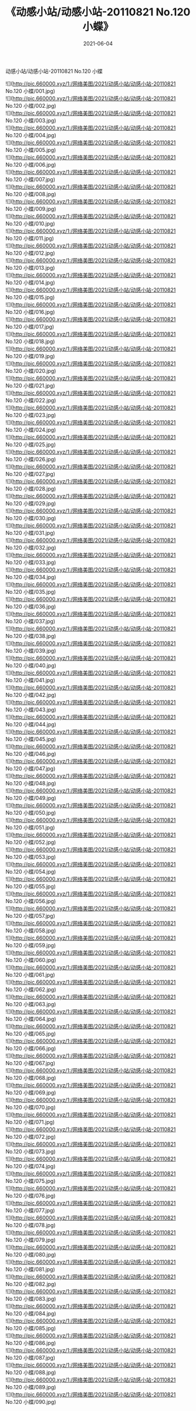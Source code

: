 ﻿---
layout: post
title:  《动感小站/动感小站-20110821 No.120 小蝶》
date:   2021-06-04
img: http://pic.660000.xyz/1:/网络美图/2021/动感小站/动感小站-20110821 No.120 小蝶/000.jpg
categories: [美女, 清纯, 唯美]
---

动感小站/动感小站-20110821 No.120 小蝶

 ![](http://pic.660000.xyz/1:/网络美图/2021/动感小站/动感小站-20110821 No.120 小蝶/001.jpg) <br>![](http://pic.660000.xyz/1:/网络美图/2021/动感小站/动感小站-20110821 No.120 小蝶/002.jpg) <br>![](http://pic.660000.xyz/1:/网络美图/2021/动感小站/动感小站-20110821 No.120 小蝶/003.jpg) <br>![](http://pic.660000.xyz/1:/网络美图/2021/动感小站/动感小站-20110821 No.120 小蝶/004.jpg) <br>![](http://pic.660000.xyz/1:/网络美图/2021/动感小站/动感小站-20110821 No.120 小蝶/005.jpg) <br>![](http://pic.660000.xyz/1:/网络美图/2021/动感小站/动感小站-20110821 No.120 小蝶/006.jpg) <br>![](http://pic.660000.xyz/1:/网络美图/2021/动感小站/动感小站-20110821 No.120 小蝶/007.jpg) <br>![](http://pic.660000.xyz/1:/网络美图/2021/动感小站/动感小站-20110821 No.120 小蝶/008.jpg) <br>![](http://pic.660000.xyz/1:/网络美图/2021/动感小站/动感小站-20110821 No.120 小蝶/009.jpg) <br>![](http://pic.660000.xyz/1:/网络美图/2021/动感小站/动感小站-20110821 No.120 小蝶/010.jpg) <br>![](http://pic.660000.xyz/1:/网络美图/2021/动感小站/动感小站-20110821 No.120 小蝶/011.jpg) <br>![](http://pic.660000.xyz/1:/网络美图/2021/动感小站/动感小站-20110821 No.120 小蝶/012.jpg) <br>![](http://pic.660000.xyz/1:/网络美图/2021/动感小站/动感小站-20110821 No.120 小蝶/013.jpg) <br>![](http://pic.660000.xyz/1:/网络美图/2021/动感小站/动感小站-20110821 No.120 小蝶/014.jpg) <br>![](http://pic.660000.xyz/1:/网络美图/2021/动感小站/动感小站-20110821 No.120 小蝶/015.jpg) <br>![](http://pic.660000.xyz/1:/网络美图/2021/动感小站/动感小站-20110821 No.120 小蝶/016.jpg) <br>![](http://pic.660000.xyz/1:/网络美图/2021/动感小站/动感小站-20110821 No.120 小蝶/017.jpg) <br>![](http://pic.660000.xyz/1:/网络美图/2021/动感小站/动感小站-20110821 No.120 小蝶/018.jpg) <br>![](http://pic.660000.xyz/1:/网络美图/2021/动感小站/动感小站-20110821 No.120 小蝶/019.jpg) <br>![](http://pic.660000.xyz/1:/网络美图/2021/动感小站/动感小站-20110821 No.120 小蝶/020.jpg) <br>![](http://pic.660000.xyz/1:/网络美图/2021/动感小站/动感小站-20110821 No.120 小蝶/021.jpg) <br>![](http://pic.660000.xyz/1:/网络美图/2021/动感小站/动感小站-20110821 No.120 小蝶/022.jpg) <br>![](http://pic.660000.xyz/1:/网络美图/2021/动感小站/动感小站-20110821 No.120 小蝶/023.jpg) <br>![](http://pic.660000.xyz/1:/网络美图/2021/动感小站/动感小站-20110821 No.120 小蝶/024.jpg) <br>![](http://pic.660000.xyz/1:/网络美图/2021/动感小站/动感小站-20110821 No.120 小蝶/025.jpg) <br>![](http://pic.660000.xyz/1:/网络美图/2021/动感小站/动感小站-20110821 No.120 小蝶/026.jpg) <br>![](http://pic.660000.xyz/1:/网络美图/2021/动感小站/动感小站-20110821 No.120 小蝶/027.jpg) <br>![](http://pic.660000.xyz/1:/网络美图/2021/动感小站/动感小站-20110821 No.120 小蝶/028.jpg) <br>![](http://pic.660000.xyz/1:/网络美图/2021/动感小站/动感小站-20110821 No.120 小蝶/029.jpg) <br>![](http://pic.660000.xyz/1:/网络美图/2021/动感小站/动感小站-20110821 No.120 小蝶/030.jpg) <br>![](http://pic.660000.xyz/1:/网络美图/2021/动感小站/动感小站-20110821 No.120 小蝶/031.jpg) <br>![](http://pic.660000.xyz/1:/网络美图/2021/动感小站/动感小站-20110821 No.120 小蝶/032.jpg) <br>![](http://pic.660000.xyz/1:/网络美图/2021/动感小站/动感小站-20110821 No.120 小蝶/033.jpg) <br>![](http://pic.660000.xyz/1:/网络美图/2021/动感小站/动感小站-20110821 No.120 小蝶/034.jpg) <br>![](http://pic.660000.xyz/1:/网络美图/2021/动感小站/动感小站-20110821 No.120 小蝶/035.jpg) <br>![](http://pic.660000.xyz/1:/网络美图/2021/动感小站/动感小站-20110821 No.120 小蝶/036.jpg) <br>![](http://pic.660000.xyz/1:/网络美图/2021/动感小站/动感小站-20110821 No.120 小蝶/037.jpg) <br>![](http://pic.660000.xyz/1:/网络美图/2021/动感小站/动感小站-20110821 No.120 小蝶/038.jpg) <br>![](http://pic.660000.xyz/1:/网络美图/2021/动感小站/动感小站-20110821 No.120 小蝶/039.jpg) <br>![](http://pic.660000.xyz/1:/网络美图/2021/动感小站/动感小站-20110821 No.120 小蝶/040.jpg) <br>![](http://pic.660000.xyz/1:/网络美图/2021/动感小站/动感小站-20110821 No.120 小蝶/041.jpg) <br>![](http://pic.660000.xyz/1:/网络美图/2021/动感小站/动感小站-20110821 No.120 小蝶/042.jpg) <br>![](http://pic.660000.xyz/1:/网络美图/2021/动感小站/动感小站-20110821 No.120 小蝶/043.jpg) <br>![](http://pic.660000.xyz/1:/网络美图/2021/动感小站/动感小站-20110821 No.120 小蝶/044.jpg) <br>![](http://pic.660000.xyz/1:/网络美图/2021/动感小站/动感小站-20110821 No.120 小蝶/045.jpg) <br>![](http://pic.660000.xyz/1:/网络美图/2021/动感小站/动感小站-20110821 No.120 小蝶/046.jpg) <br>![](http://pic.660000.xyz/1:/网络美图/2021/动感小站/动感小站-20110821 No.120 小蝶/047.jpg) <br>![](http://pic.660000.xyz/1:/网络美图/2021/动感小站/动感小站-20110821 No.120 小蝶/048.jpg) <br>![](http://pic.660000.xyz/1:/网络美图/2021/动感小站/动感小站-20110821 No.120 小蝶/049.jpg) <br>![](http://pic.660000.xyz/1:/网络美图/2021/动感小站/动感小站-20110821 No.120 小蝶/050.jpg) <br>![](http://pic.660000.xyz/1:/网络美图/2021/动感小站/动感小站-20110821 No.120 小蝶/051.jpg) <br>![](http://pic.660000.xyz/1:/网络美图/2021/动感小站/动感小站-20110821 No.120 小蝶/052.jpg) <br>![](http://pic.660000.xyz/1:/网络美图/2021/动感小站/动感小站-20110821 No.120 小蝶/053.jpg) <br>![](http://pic.660000.xyz/1:/网络美图/2021/动感小站/动感小站-20110821 No.120 小蝶/054.jpg) <br>![](http://pic.660000.xyz/1:/网络美图/2021/动感小站/动感小站-20110821 No.120 小蝶/055.jpg) <br>![](http://pic.660000.xyz/1:/网络美图/2021/动感小站/动感小站-20110821 No.120 小蝶/056.jpg) <br>![](http://pic.660000.xyz/1:/网络美图/2021/动感小站/动感小站-20110821 No.120 小蝶/057.jpg) <br>![](http://pic.660000.xyz/1:/网络美图/2021/动感小站/动感小站-20110821 No.120 小蝶/058.jpg) <br>![](http://pic.660000.xyz/1:/网络美图/2021/动感小站/动感小站-20110821 No.120 小蝶/059.jpg) <br>![](http://pic.660000.xyz/1:/网络美图/2021/动感小站/动感小站-20110821 No.120 小蝶/060.jpg) <br>![](http://pic.660000.xyz/1:/网络美图/2021/动感小站/动感小站-20110821 No.120 小蝶/061.jpg) <br>![](http://pic.660000.xyz/1:/网络美图/2021/动感小站/动感小站-20110821 No.120 小蝶/062.jpg) <br>![](http://pic.660000.xyz/1:/网络美图/2021/动感小站/动感小站-20110821 No.120 小蝶/063.jpg) <br>![](http://pic.660000.xyz/1:/网络美图/2021/动感小站/动感小站-20110821 No.120 小蝶/064.jpg) <br>![](http://pic.660000.xyz/1:/网络美图/2021/动感小站/动感小站-20110821 No.120 小蝶/065.jpg) <br>![](http://pic.660000.xyz/1:/网络美图/2021/动感小站/动感小站-20110821 No.120 小蝶/066.jpg) <br>![](http://pic.660000.xyz/1:/网络美图/2021/动感小站/动感小站-20110821 No.120 小蝶/067.jpg) <br>![](http://pic.660000.xyz/1:/网络美图/2021/动感小站/动感小站-20110821 No.120 小蝶/068.jpg) <br>![](http://pic.660000.xyz/1:/网络美图/2021/动感小站/动感小站-20110821 No.120 小蝶/069.jpg) <br>![](http://pic.660000.xyz/1:/网络美图/2021/动感小站/动感小站-20110821 No.120 小蝶/070.jpg) <br>![](http://pic.660000.xyz/1:/网络美图/2021/动感小站/动感小站-20110821 No.120 小蝶/071.jpg) <br>![](http://pic.660000.xyz/1:/网络美图/2021/动感小站/动感小站-20110821 No.120 小蝶/072.jpg) <br>![](http://pic.660000.xyz/1:/网络美图/2021/动感小站/动感小站-20110821 No.120 小蝶/073.jpg) <br>![](http://pic.660000.xyz/1:/网络美图/2021/动感小站/动感小站-20110821 No.120 小蝶/074.jpg) <br>![](http://pic.660000.xyz/1:/网络美图/2021/动感小站/动感小站-20110821 No.120 小蝶/075.jpg) <br>![](http://pic.660000.xyz/1:/网络美图/2021/动感小站/动感小站-20110821 No.120 小蝶/076.jpg) <br>![](http://pic.660000.xyz/1:/网络美图/2021/动感小站/动感小站-20110821 No.120 小蝶/077.jpg) <br>![](http://pic.660000.xyz/1:/网络美图/2021/动感小站/动感小站-20110821 No.120 小蝶/078.jpg) <br>![](http://pic.660000.xyz/1:/网络美图/2021/动感小站/动感小站-20110821 No.120 小蝶/079.jpg) <br>![](http://pic.660000.xyz/1:/网络美图/2021/动感小站/动感小站-20110821 No.120 小蝶/080.jpg) <br>![](http://pic.660000.xyz/1:/网络美图/2021/动感小站/动感小站-20110821 No.120 小蝶/081.jpg) <br>![](http://pic.660000.xyz/1:/网络美图/2021/动感小站/动感小站-20110821 No.120 小蝶/082.jpg) <br>![](http://pic.660000.xyz/1:/网络美图/2021/动感小站/动感小站-20110821 No.120 小蝶/083.jpg) <br>![](http://pic.660000.xyz/1:/网络美图/2021/动感小站/动感小站-20110821 No.120 小蝶/084.jpg) <br>![](http://pic.660000.xyz/1:/网络美图/2021/动感小站/动感小站-20110821 No.120 小蝶/085.jpg) <br>![](http://pic.660000.xyz/1:/网络美图/2021/动感小站/动感小站-20110821 No.120 小蝶/086.jpg) <br>![](http://pic.660000.xyz/1:/网络美图/2021/动感小站/动感小站-20110821 No.120 小蝶/087.jpg) <br>![](http://pic.660000.xyz/1:/网络美图/2021/动感小站/动感小站-20110821 No.120 小蝶/088.jpg) <br>![](http://pic.660000.xyz/1:/网络美图/2021/动感小站/动感小站-20110821 No.120 小蝶/089.jpg) <br>![](http://pic.660000.xyz/1:/网络美图/2021/动感小站/动感小站-20110821 No.120 小蝶/090.jpg) <br>